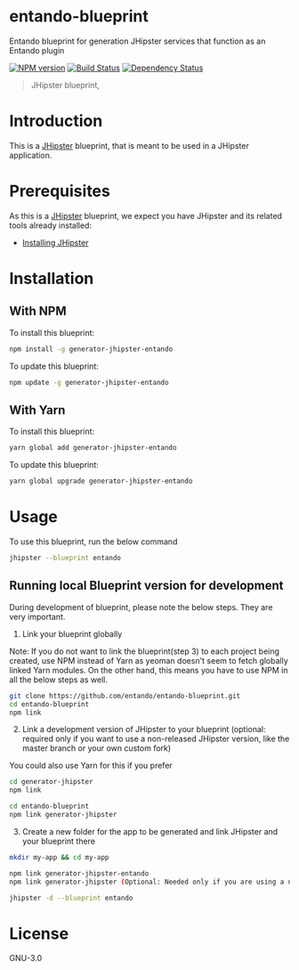 # entando-blueprint
Entando blueprint for generation JHipster services that function as an Entando plugin

[![NPM version][npm-image]][npm-url] [![Build Status][travis-image]][travis-url] [![Dependency Status][daviddm-image]][daviddm-url]
> JHipster blueprint,

# Introduction

This is a [JHipster](https://www.jhipster.tech/) blueprint, that is meant to be used in a JHipster application.

# Prerequisites

As this is a [JHipster](https://www.jhipster.tech/) blueprint, we expect you have JHipster and its related tools already installed:

- [Installing JHipster](https://www.jhipster.tech/installation/)

# Installation

## With NPM

To install this blueprint:

```bash
npm install -g generator-jhipster-entando
```

To update this blueprint:

```bash
npm update -g generator-jhipster-entando
```

## With Yarn

To install this blueprint:

```bash
yarn global add generator-jhipster-entando
```

To update this blueprint:

```bash
yarn global upgrade generator-jhipster-entando
```

# Usage
To use this blueprint, run the below command

```bash
jhipster --blueprint entando
```


## Running local Blueprint version for development

During development of blueprint, please note the below steps. They are very important.

1. Link your blueprint globally

Note: If you do not want to link the blueprint(step 3) to each project being created, use NPM instead of Yarn as yeoman doesn't seem to fetch globally linked Yarn modules. On the other hand, this means you have to use NPM in all the below steps as well.

```bash
git clone https://github.com/entando/entando-blueprint.git
cd entando-blueprint
npm link
```

2. Link a development version of JHipster to your blueprint (optional: required only if you want to use a non-released JHipster version, like the master branch or your own custom fork)

You could also use Yarn for this if you prefer

```bash
cd generator-jhipster
npm link

cd entando-blueprint
npm link generator-jhipster
```

3. Create a new folder for the app to be generated and link JHipster and your blueprint there

```bash
mkdir my-app && cd my-app

npm link generator-jhipster-entando
npm link generator-jhipster (Optional: Needed only if you are using a non-released JHipster version)

jhipster -d --blueprint entando

```

# License

GNU-3.0


[npm-image]: https://img.shields.io/npm/v/generator-jhipster-entando.svg
[npm-url]: https://npmjs.org/package/generator-jhipster-entando
[travis-image]: https://travis-ci.org/kerruba/generator-jhipster-entando.svg?branch=master
[travis-url]: https://travis-ci.org/kerruba/generator-jhipster-entando
[daviddm-image]: https://david-dm.org/kerruba/generator-jhipster-entando.svg?theme=shields.io
[daviddm-url]: https://david-dm.org/kerruba/generator-jhipster-entando
